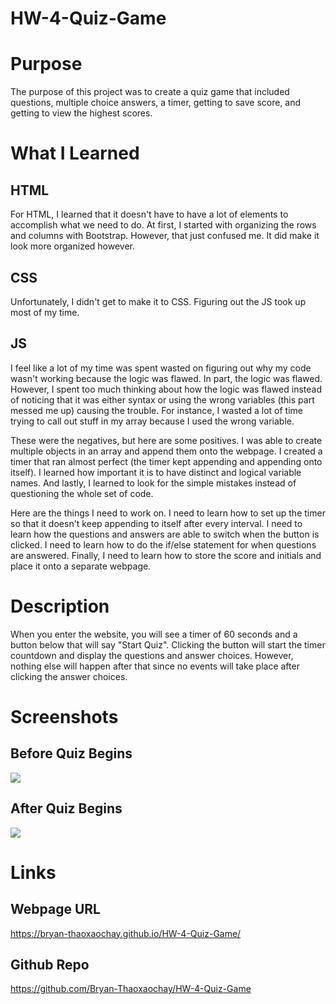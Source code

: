 # HW-4-Quiz-Game

# Purpose

The purpose of this project was to create a quiz game that included questions, multiple choice answers, a timer, getting to save score, and getting to view the highest scores.

# What I Learned

## HTML

For HTML, I learned that it doesn't have to have a lot of elements to accomplish what we need to do. At first, I started with organizing the rows and columns with Bootstrap. However, that just confused me. It did make it look more organized however.

## CSS

Unfortunately, I didn't get to make it to CSS. Figuring out the JS took up most of my time.

## JS

I feel like a lot of my time was spent wasted on figuring out why my code wasn't working because the logic was flawed. In part, the logic was flawed. However, I spent too much thinking about how the logic was flawed instead of noticing that it was either syntax or using the wrong variables (this part messed me up) causing the trouble. For instance, I wasted a lot of time trying to call out stuff in my array because I used the wrong variable. 

These were the negatives, but here are some positives. I was able to create multiple objects in an array and append them onto the webpage. I created a timer that ran almost perfect (the timer kept appending and appending onto itself). I learned how important it is to have distinct and logical variable names. And lastly, I learned to look for the simple mistakes instead of questioning the whole set of code.

Here are the things I need to work on. I need to learn how to set up the timer so that it doesn't keep appending to itself after every interval. I need to learn how the questions and answers are able to switch when the button is clicked. I need to learn how to do the if/else statement for when questions are answered. Finally, I need to learn how to store the score and initials and place it onto a separate webpage.

# Description

When you enter the website, you will see a timer of 60 seconds and a button below that will say "Start Quiz". Clicking the button will start the timer countdown and display the questions and answer choices. However, nothing else will happen after that since no events will take place after clicking the answer choices.

# Screenshots

## Before Quiz Begins

![](HW-4-Quiz-Game/images/HW-4-Quiz-Game-Img1.png)

## After Quiz Begins

![](HW-4-Quiz-Game/images/HW-4-Quiz-Game-Img2.png)

# Links

## Webpage URL

https://bryan-thaoxaochay.github.io/HW-4-Quiz-Game/ 

## Github Repo

https://github.com/Bryan-Thaoxaochay/HW-4-Quiz-Game 
